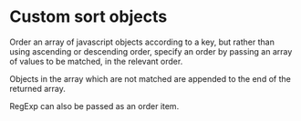 # Custom sort objects

Order an array of javascript objects according to a key, but rather than using ascending or descending order, specify an order by passing an array of values to be matched, in the relevant order. 

Objects in the array which are not matched are appended to the end of the returned array.

RegExp can also be passed as an order item.

